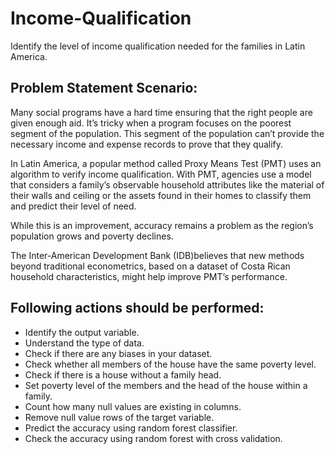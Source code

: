 # Income-Qualification
Identify the level of income qualification needed for the families in Latin America.

## Problem Statement Scenario:
Many social programs have a hard time ensuring that the right people are given enough aid. It’s tricky when a program focuses on the poorest segment of the population. This segment of the population can’t provide the necessary income and expense records to prove that they qualify.

In Latin America, a popular method called Proxy Means Test (PMT) uses an algorithm to verify income qualification. With PMT, agencies use a model that considers a family’s observable household attributes like the material of their walls and ceiling or the assets found in their homes to
classify them and predict their level of need.

While this is an improvement, accuracy remains a problem as the region’s population grows and poverty declines.

The Inter-American Development Bank (IDB)believes that new methods beyond traditional econometrics, based on a dataset of Costa Rican household characteristics, might help improve PMT’s performance.
## Following actions should be performed:

- Identify the output variable.
- Understand the type of data.
- Check if there are any biases in your dataset.
- Check whether all members of the house have the same poverty level.
- Check if there is a house without a family head.
- Set poverty level of the members and the head of the house within a family.
- Count how many null values are existing in columns.
- Remove null value rows of the target variable.
- Predict the accuracy using random forest classifier.
- Check the accuracy using random forest with cross validation.
